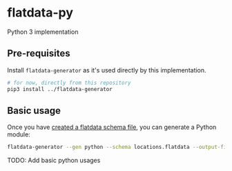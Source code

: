 # flatdata-py

Python 3 implementation

## Pre-requisites

Install `flatdata-generator` as it's used directly by this implementation.

```sh
# for now, directly from this repository
pip3 install ../flatdata-generator
```

## Basic usage

Once you have [created a flatdata schema file](../README.md#creating-a-schema), you can generate a Python module:

```sh
flatdata-generator --gen python --schema locations.flatdata --output-file locations.py
```

TODO: Add basic python usages